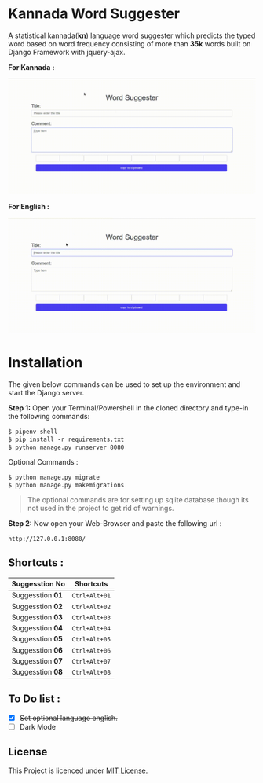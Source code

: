 # Kannada Word Suggester 

A statistical  kannada(**kn**) language word suggester which predicts the typed word based on word frequency consisting of more than **35k** words built on Django Framework with jquery-ajax.

**For Kannada :**

![Kannada Preview](preview/kannada.gif?raw=true " ")

**For English :**

![English Preview](preview/english.gif?raw=true " ")


# Installation

The given below commands can be used to set up the environment and start the Django server.

**Step 1:**  Open your Terminal/Powershell in the cloned directory and type-in the following commands:
```
$ pipenv shell
$ pip install -r requirements.txt
$ python manage.py runserver 8080
```
Optional Commands :
```
$ python manage.py migrate
$ python manage.py makemigrations
```
>The optional commands are for setting up sqlite database though its not used in the project to get rid of warnings.

**Step 2:**  Now open your Web-Browser and paste the following url :
```
http://127.0.0.1:8080/
```

## Shortcuts :

|Suggesstion No      |Shortcuts      |
|--------------------|---------------|
| Suggesstion **01** | `Ctrl+Alt+01` |
| Suggesstion **02** | `Ctrl+Alt+02` |
| Suggesstion **03** | `Ctrl+Alt+03` |
| Suggesstion **04** | `Ctrl+Alt+04` |
| Suggesstion **05** | `Ctrl+Alt+05` |
| Suggesstion **06** | `Ctrl+Alt+06` |
| Suggesstion **07** | `Ctrl+Alt+07` |
| Suggesstion **08** | `Ctrl+Alt+08` |


## To Do list :

- [x] ~~Set optional language english.~~
- [ ] Dark Mode

## License

This Project is licenced under [MIT License.](./LICENSE)
